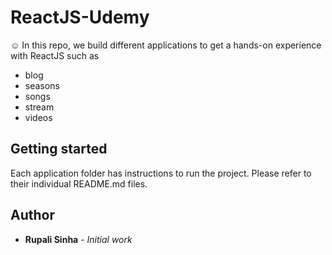 # ReactJS-Udemy
:relaxed: In this repo, we build different applications to get a hands-on experience with ReactJS such as
* blog
* seasons
* songs
* stream
* videos


## Getting started
Each application folder has instructions to run the project. Please refer to their individual README.md files.

## Author
* **Rupali Sinha** - *Initial work*
